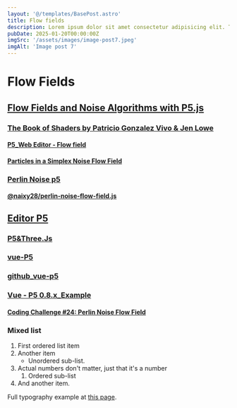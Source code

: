 ```yaml
---
layout: '@/templates/BasePost.astro'
title: Flow fields
description: Lorem ipsum dolor sit amet consectetur adipisicing elit. Tenetur vero esse non molestias eos excepturi.
pubDate: 2025-01-20T00:00:00Z
imgSrc: '/assets/images/image-post7.jpeg'
imgAlt: 'Image post 7'
---
```


# Flow Fields

## [Flow Fields and Noise Algorithms with P5.js](https://dev.to/nyxtom/flow-fields-and-noise-algorithms-with-p5-js-5g67)
### [The Book of Shaders by Patricio Gonzalez Vivo & Jen Lowe](https://thebookofshaders.com/11/)
#### [P5_Web Editor - Flow field](https://editor.p5js.org/ada10086/sketches/r1gmVaE07)
#### [Particles in a Simplex Noise Flow Field](https://codepen.io/DonKarlssonSan/post/particles-in-simplex-noise-flow-field)

### [Perlin Noise p5](https://editor.p5js.org/nyxtom/sketches/_naCL3gfb)

#### [@naixy28/perlin-noise-flow-field.js](https://gist.github.com/naixy28/a16fe9ab629db0123015467205ed11f2)

## [Editor P5](https://editor.p5js.org/p5/sketches)
### [P5&Three.Js](https://codepen.io/p5js/pen/apVPVx?editors=1111)
### [vue-P5](https://www.npmjs.com/package/vue-p5)
### [github_vue-p5](https://github.com/Kinrany/vue-p5)
### [Vue - P5 0.8.x_Example](https://codepen.io/Kinrany/pen/ExaPeNg)


#### [Coding Challenge #24: Perlin Noise Flow Field](https://www.youtube.com/watch?v=BjoM9oKOAKY)

### Mixed list

1. First ordered list item
2. Another item
   - Unordered sub-list.
3. Actual numbers don't matter, just that it's a number
   1. Ordered sub-list
4. And another item.


Full typography example at [this page](./example-post).
